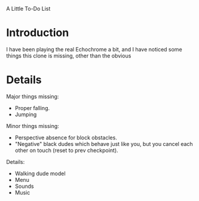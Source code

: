 A Little To-Do List

# Introduction #

I have been playing the real Echochrome a bit, and I have noticed some things this clone is missing, other than the obvious


# Details #

Major things missing:
  * Proper falling.
  * Jumping

Minor things missing:
  * Perspective absence for block obstacles.
  * "Negative" black dudes which behave just like you, but you cancel each other on touch (reset to prev checkpoint).

Details:
  * Walking dude model
  * Menu
  * Sounds
  * Music